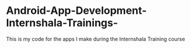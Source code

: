 # Android-App-Development-Internshala-Trainings-
This is my code for the apps I make during the Internshala Training course
